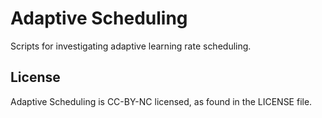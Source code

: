 # Adaptive Scheduling
Scripts for investigating adaptive 
learning rate scheduling.


## License
Adaptive Scheduling is CC-BY-NC licensed, as found in the LICENSE file.
